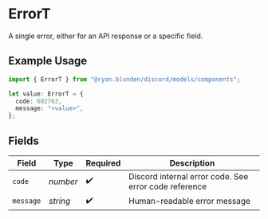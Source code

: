 # ErrorT

A single error, either for an API response or a specific field.

## Example Usage

```typescript
import { ErrorT } from "@ryan.blunden/discord/models/components";

let value: ErrorT = {
  code: 602763,
  message: "<value>",
};
```

## Fields

| Field                                                 | Type                                                  | Required                                              | Description                                           |
| ----------------------------------------------------- | ----------------------------------------------------- | ----------------------------------------------------- | ----------------------------------------------------- |
| `code`                                                | *number*                                              | :heavy_check_mark:                                    | Discord internal error code. See error code reference |
| `message`                                             | *string*                                              | :heavy_check_mark:                                    | Human-readable error message                          |